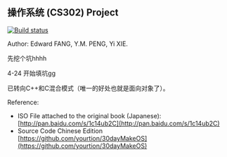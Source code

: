 ## 操作系统 (CS302) Project

[![Build status](https://ci.appveyor.com/api/projects/status/m6qwods9m5g9ct25?svg=true)](https://ci.appveyor.com/project/imxieyi/os-project)

Author: Edward FANG, Y.M. PENG, Yi XIE.

先挖个坑hhhh

4-24 开始填坑gg

已转向C++和C混合模式（唯一的好处也就是面向对象了）。

Reference:
- ISO File attached to the original book (Japanese):
[http://pan.baidu.com/s/1c14ub2C](http://pan.baidu.com/s/1c14ub2C)
- Source Code Chinese Edition
[https://github.com/yourtion/30dayMakeOS](https://github.com/yourtion/30dayMakeOS)
